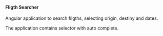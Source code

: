 
#### Fligth Searcher

Angular application to search filgths, selecting origin, destiny and dates.

The application contains selector with auto complete.


